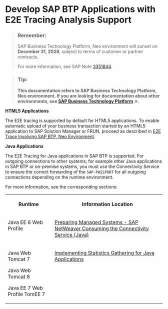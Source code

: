 <!-- loio85664123381146fab8542455cb2322cf -->

# Develop SAP BTP Applications with E2E Tracing Analysis Support

> ### Remember:  
> SAP Business Technology Platform, Neo environment will sunset on **December 31, 2028**, subject to terms of customer or partner contracts.
> 
> For more information, see SAP Note [3351844](https://me.sap.com/notes/3351844).

> ### Tip:  
> **This documentation refers to SAP Business Technology Platform, Neo environment. If you are looking for documentation about other environments, see [SAP Business Technology Platform](https://help.sap.com/viewer/65de2977205c403bbc107264b8eccf4b/Cloud/en-US/6a2c1ab5a31b4ed9a2ce17a5329e1dd8.html "SAP Business Technology Platform (SAP BTP) is an integrated offering comprised of four technology portfolios: database and data management, application development and integration, analytics, and intelligent technologies. The platform offers users the ability to turn data into business value, compose end-to-end business processes, and build and extend SAP applications quickly.") :arrow_upper_right:.**

**HTML5 Applications**

The E2E tracing is supported by default for HTML5 applications. To enable automatic upload of your business transaction started by an HTML5 application to SAP Solution Manager or FRUN, proceed as described in [E2E Trace Involving SAP BTP, Neo Environment](https://wiki.scn.sap.com/wiki/display/TechOps/E2E+Trace+involving+SAP+Cloud+Platform).

**Java Applications**

The E2E Tracing for Java applications in SAP BTP is supported. For outgoing connections to other systems, for example other Java applications in SAP BTP or on-premise systems, you must use the Connectivity Service to ensure the correct forwarding of the `SAP-PASSPORT` for all outgoing connections depending on the runtime environment.

For more information, see the corresponding sections:


<table>
<tr>
<th valign="top">

Runtime

</th>
<th valign="top">

Information Location

</th>
</tr>
<tr>
<td valign="top">

Java EE 6 Web Profile

</td>
<td valign="top">

[Preparing Managed Systems - SAP NetWeaver Consuming the Connectivity Service \(Java\)](https://help.sap.com/viewer/cca91383641e40ffbe03bdc78f00f681/Cloud/en-US/e5c9867dbb571014957ef9d7a8846b1c.html)

</td>
</tr>
<tr>
<td valign="top">

Java Web Tomcat 7

Java Web Tomcat 8

Java EE 7 Web Profile TomEE 7

</td>
<td valign="top">

[Implementing Statistics Gathering for Java Applications](implementing-statistics-gathering-for-java-applications-05a0710.md)

</td>
</tr>
</table>

